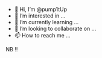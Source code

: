 - 👋 Hi, I’m @pump1tUp
- 👀 I’m interested in ...
- 🌱 I’m currently learning ...
- 💞️ I’m looking to collaborate on ...
- 📫 How to reach me ...

<!---
pump1tUp/pump1tUp is a ✨ special ✨ repository because its `README.md` (this file) appears on your GitHub profile.
You can click the Preview link to take a look at your changes.
--->

  NB !!
